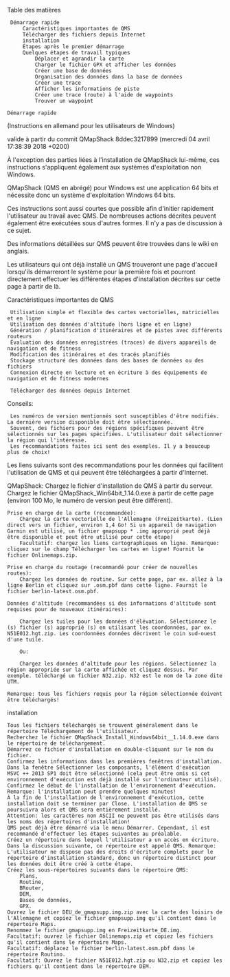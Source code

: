 Table des matières

     Démarrage rapide
         Caractéristiques importantes de QMS
         Télécharger des fichiers depuis Internet
         installation
         Étapes après le premier démarrage
         Quelques étapes de travail typiques
             Déplacer et agrandir la carte
             Charger le fichier GPX et afficher les données
             Créer une base de données
             Organisation des données dans la base de données
             Créer une trace
             Afficher les informations de piste
             Créer une trace (route) à l'aide de waypoints
             Trouver un waypoint
			 
	Démarrage rapide

(Instructions en allemand pour les utilisateurs de Windows)

valide à partir du commit QMapShack 8ddec3217899 (mercredi 04 avril 17:38:39 2018 +0200)

À l'exception des parties liées à l'installation de QMapShack lui-même, ces instructions s'appliquent également aux systèmes d'exploitation non Windows.

QMapShack (QMS en abrégé) pour Windows est une application 64 bits et nécessite donc un système d'exploitation Windows 64 bits.

Ces instructions sont aussi courtes que possible afin d'initier rapidement l'utilisateur au travail avec QMS. De nombreuses actions décrites peuvent également être exécutées sous d'autres formes. Il n'y a pas de discussion à ce sujet.

Des informations détaillées sur QMS peuvent être trouvées dans le wiki en anglais.

Les utilisateurs qui ont déjà installé un QMS trouveront une page d'accueil lorsqu'ils démarreront le système pour la première fois et pourront directement effectuer les différentes étapes d'installation décrites sur cette page à partir de là.

Caractéristiques importantes de QMS

     Utilisation simple et flexible des cartes vectorielles, matricielles et en ligne
     Utilisation des données d'altitude (hors ligne et en ligne)
     Génération / planification d'itinéraires et de pistes avec différents routeurs
     Évaluation des données enregistrées (traces) de divers appareils de navigation et de fitness
     Modification des itinéraires et des tracés planifiés
     Stockage structuré des données dans des bases de données ou des fichiers
     Connexion directe en lecture et en écriture à des équipements de navigation et de fitness modernes
	 
	 Télécharger des données depuis Internet

Conseils:

     Les numéros de version mentionnés sont susceptibles d'être modifiés. La dernière version disponible doit être sélectionnée.
     Souvent, des fichiers pour des régions spécifiques peuvent être sélectionnés sur les pages spécifiées. L'utilisateur doit sélectionner la région qui l'intéresse.
     Les recommandations faites ici sont des exemples. Il y a beaucoup plus de choix!

Les liens suivants sont des recommandations pour les données qui facilitent l'utilisation de QMS et qui peuvent être téléchargées à partir d'Internet.

QMapShack:
        Chargez le fichier d'installation de QMS à partir du serveur. Chargez le fichier QMapShack_Win64bit_1.14.0.exe à partir de cette page (environ 100 Mo, le numéro de version peut être différent).

    Prise en charge de la carte (recommandée):
        Chargez la carte vectorielle de l'Allemagne (Freizeitkarte). (Lien direct vers un fichier, environ 1,4 Go! Si un appareil de navigation Garmin est utilisé, un fichier gmapsupp * .img approprié peut déjà être disponible et peut être utilisé pour cette étape)
        Facultatif: chargez les liens cartographiques en ligne. Remarque: cliquez sur le champ Télécharger les cartes en ligne! Fournit le fichier Onlinemaps.zip.

    Prise en charge du routage (recommandé pour créer de nouvelles routes):
        Chargez les données de routine. Sur cette page, par ex. allez à la ligne Berlin et cliquez sur .osm.pbf dans cette ligne. Fournit le fichier berlin-latest.osm.pbf.

    Données d'altitude (recommandées si des informations d'altitude sont requises pour de nouveaux itinéraires):

        Chargez les tuiles pour les données d'élévation. Sélectionnez le (s) fichier (s) approprié (s) en utilisant les coordonnées, par ex. N51E012.hgt.zip. Les coordonnées données décrivent le coin sud-ouest d'une tuile.

        Ou:

        Chargez les données d'altitude pour les régions. Sélectionnez la région appropriée sur la carte affichée et cliquez dessus. Par exemple. téléchargé un fichier N32.zip. N32 est le nom de la zone dite UTM.

    Remarque: tous les fichiers requis pour la région sélectionnée doivent être téléchargés!

installation

    Tous les fichiers téléchargés se trouvent généralement dans le répertoire Téléchargement de l'utilisateur.
    Recherchez le fichier QMapShack_Install_Windows64bit__1.14.0.exe dans le répertoire de téléchargement.
    Démarrez ce fichier d'installation en double-cliquant sur le nom du fichier.
    Confirmez les informations dans les premières fenêtres d'installation.
    Dans la fenêtre Sélectionner les composants, l'élément d'exécution MSVC ++ 2013 SP1 doit être sélectionné (cela peut être omis si cet environnement d'exécution est déjà installé sur l'ordinateur utilisé).
    Confirmez le début de l'installation de l'environnement d'exécution. Remarque: l'installation peut prendre quelques minutes!
    À la fin de l'installation de l'environnement d'exécution, cette installation doit se terminer par Close. L'installation de QMS se poursuivra alors et QMS sera entièrement installé.
    Attention: les caractères non ASCII ne peuvent pas être utilisés dans les noms des répertoires d'installation!
    QMS peut déjà être démarré via le menu Démarrer. Cependant, il est recommandé d'effectuer les étapes suivantes au préalable.
    Créez un répertoire dans lequel l'utilisateur a un accès en écriture. Dans la discussion suivante, ce répertoire est appelé QMS. Remarque: L'utilisateur ne dispose pas des droits d'écriture complets pour le répertoire d'installation standard, donc un répertoire distinct pour les données doit être créé à cette étape.
    Créez les sous-répertoires suivants dans le répertoire QMS:
        Plans,
        Routine,
        BRouter,
        DEM,
        Bases de données,
        GPX.
    Ouvrez le fichier DEU_de_gmapsupp.img.zip avec la carte des loisirs de l'Allemagne et copiez le fichier gmapsupp.img qu'il contient dans le répertoire Maps.
    Renommez le fichier gmapsupp.img en Freizeitkarte_DE.img.
    Facultatif: ouvrez le fichier Onlinemaps.zip et copiez les fichiers qu'il contient dans le répertoire Maps.
    Facultatif: déplacez le fichier berlin-latest.osm.pbf dans le répertoire Routino.
    Facultatif: Ouvrez le fichier N51E012.hgt.zip ou N32.zip et copiez les fichiers qu'il contient dans le répertoire DEM.
